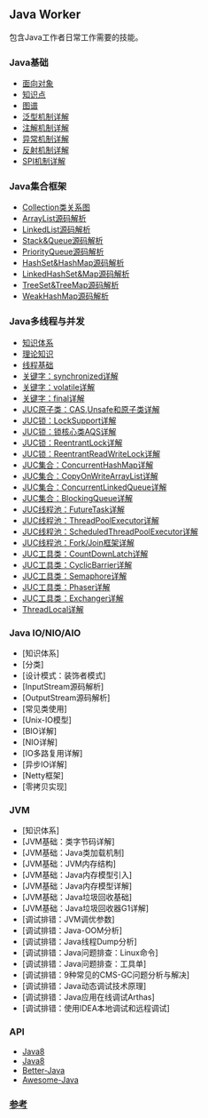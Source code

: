 ## Java Worker

包含Java工作者日常工作需要的技能。

### Java基础
* [面向对象](/java-worker/java/basic/object-oriented/)
* [知识点](/java-worker/java/basic/knowledge-points/)
* [图谱](/java-worker/java/basic/atlas/)
* [泛型机制详解](/java-worker/java/basic/generic/)
* [注解机制详解](/java-worker/java/basic/annotation/)
* [异常机制详解](/java-worker/java/basic/throwable/)
* [反射机制详解](/java-worker/java/basic/reflect/)
* [SPI机制详解](/java-worker/java/basic/spi/)

### Java集合框架
* [Collection类关系图](/java-worker/java/collection/relation/)
* [ArrayList源码解析](/java-worker/java/collection/arraylist/)
* [LinkedList源码解析](/java-worker/java/collection/linkedlist/)
* [Stack&Queue源码解析](/java-worker/java/collection/stack&queue/)
* [PriorityQueue源码解析](/java-worker/java/collection/priorityqueue/)
* [HashSet&HashMap源码解析](/java-worker/java/collection/hash/)
* [LinkedHashSet&Map源码解析](/java-worker/java/collection/linkedhash/)
* [TreeSet&TreeMap源码解析](/java-worker/java/collection/tree/)
* [WeakHashMap源码解析](/java-worker/java/collection/weakhashmap/)

### Java多线程与并发
* [知识体系](/java-worker/java/concurrency/overview/)
* [理论知识](/java-worker/java/concurrency/knowledge-points/)
* [线程基础](/java-worker/java/concurrency/multithreading/)
* [关键字：synchronized详解](/java-worker/java/concurrency/synchronized/)
* [关键字：volatile详解](/java-worker/java/concurrency/volatile/)
* [关键字：final详解](/java-worker/java/concurrency/final/)
* [JUC原子类：CAS,Unsafe和原子类详解](/java-worker/java/concurrency/atom/)
* [JUC锁：LockSupport详解](/java-worker/java/concurrency/locksupport/)
* [JUC锁：锁核心类AQS详解](/java-worker/java/concurrency/aqs/)
* [JUC锁：ReentrantLock详解](/java-worker/java/concurrency/reentrantlock/)
* [JUC锁：ReentrantReadWriteLock详解](/java-worker/java/concurrency/reentrantreadwirtelock/)
* [JUC集合：ConcurrentHashMap详解](/java-worker/java/concurrency/concurrenthashmap/)
* [JUC集合：CopyOnWriteArrayList详解](/java-worker/java/concurrency/copyonwritearraylist/)
* [JUC集合：ConcurrentLinkedQueue详解](/java-worker/java/concurrency/concurrentlinkedqueue/)
* [JUC集合：BlockingQueue详解](/java-worker/java/concurrency/blockingqueue/)
* [JUC线程池：FutureTask详解](/java-worker/java/concurrency/futuretask/)
* [JUC线程池：ThreadPoolExecutor详解](/java-worker/java/concurrency/threadpoolexecutor/)
* [JUC线程池：ScheduledThreadPoolExecutor详解](/java-worker/java/concurrency/scheduledthreadpoolexecutor/)
* [JUC线程池：Fork/Join框架详解](/java-worker/java/concurrency/forkjoin/)
* [JUC工具类：CountDownLatch详解](/java-worker/java/concurrency/countdownlatch/)
* [JUC工具类：CyclicBarrier详解](/java-worker/java/concurrency/cyclicbarrier/)
* [JUC工具类：Semaphore详解](/java-worker/java/concurrency/semaphore/)
* [JUC工具类：Phaser详解](/java-worker/java/concurrency/phaser/)
* [JUC工具类：Exchanger详解](/java-worker/java/concurrency/exchanger/)
* [ThreadLocal详解](/java-worker/java/concurrency/threadlocal/)

### Java IO/NIO/AIO
* [知识体系]
* [分类]
* [设计模式：装饰者模式]
* [InputStream源码解析]
* [OutputStream源码解析]
* [常见类使用]
* [Unix-IO模型]
* [BIO详解]
* [NIO详解]
* [IO多路复用详解]
* [异步IO详解]
* [Netty框架]
* [零拷贝实现]

### JVM
* [知识体系]
* [JVM基础：类字节码详解]
* [JVM基础：Java类加载机制]
* [JVM基础：JVM内存结构]
* [JVM基础：Java内存模型引入]
* [JVM基础：Java内存模型详解]
* [JVM基础：Java垃圾回收基础]
* [JVM基础：Java垃圾回收器G1详解]
* [调试排错：JVM调优参数]
* [调试排错：Java-OOM分析]
* [调试排错：Java线程Dump分析]
* [调试排错：Java问题排查：Linux命令]
* [调试排错：Java问题排查：工具单]
* [调试排错：9种常见的CMS-GC问题分析与解决]
* [调试排错：Java动态调试技术原理]
* [调试排错：Java应用在线调试Arthas]
* [调试排错：使用IDEA本地调试和远程调试]

### API
* <a href="https://docs.oracle.com/javase/8/docs/api/" target="_blank">Java8</a>
* [Java8](https://docs.oracle.com/javase/8/docs/api/)
* [Better-Java](https://www.seancassidy.me/better-java.html)
* [Awesome-Java](https://github.com/akullpp/awesome-java)

### [参考](https://www.pdai.tech/md/java/thread/java-thread-x-threadlocal.html)